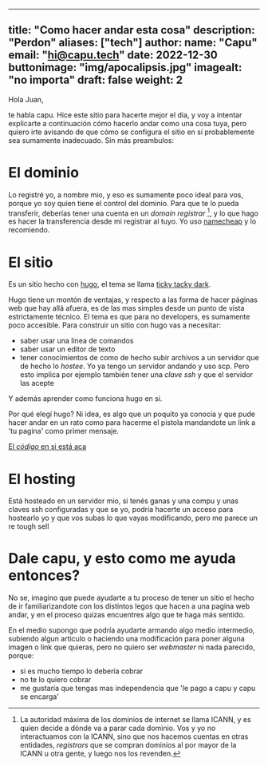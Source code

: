 
---
title: "Como hacer andar esta cosa"
description: "Perdon"
aliases: ["tech"]
author:
    name: "Capu"
    email: "hi@capu.tech"
date: 2022-12-30
buttonimage: "img/apocalipsis.jpg"
imagealt: "no importa"
draft: false
weight: 2
---

Hola Juan,

te habla capu. Hice este sitio para hacerte mejor el dia, y voy a intentar
explicarte a continuación cómo hacerlo andar como una cosa tuya, pero quiero
irte avisando de que cómo se configura el sitio en sí probablemente sea
sumamente inadecuado. Sin más preambulos:

El dominio
==========
Lo registré yo, a nombre mio, y eso es sumamente poco ideal para vos, porque yo
soy quien tiene el control del dominio. Para que te lo pueda transferir,
deberías tener una cuenta en un _domain registrar_ [^1], y lo que hago es hacer
la transferencia desde mi registrar al tuyo. Yo uso
[namecheap](https://namecheap.com) y lo recomiendo.

El sitio
========
Es un sitio hecho con [hugo](https://gohugo.io/), el tema se llama [ticky tacky
dark](https://github.com/kc0bfv/ticky_tacky_dark).

Hugo tiene un montón de ventajas, y respecto a las forma de hacer páginas web
que hay allá afuera, es de las mas simples desde un punto de vista
estrictamente técnico. El tema es que para no developers, es sumamente poco
accesible. Para construir un sitio con hugo vas a necesitar:

- saber usar una linea de comandos
- saber usar un editor de texto
- tener conocimientos de como de hecho subir archivos a un servidor que de
hecho lo _hostee_. Yo ya tengo un servidor andando y uso scp. Pero esto implica
por ejemplo también tener una _clave ssh_ y que el servidor las acepte

Y además aprender como funciona hugo en si.

Por qué elegí hugo? Ni idea, es algo que un poquito ya conocía y que pude hacer
andar en un rato como para hacerme el pistola mandandote un link a 'tu pagina'
como primer mensaje.

[El _código_ en si está aca](https://github.com/juanpcapurro/juansemueve)

El hosting
==========
Está hosteado en un servidor mio, si tenés ganas y una compu y unas claves ssh
configuradas y que se yo, podría hacerte un acceso para hostearlo yo y que vos
subas lo que vayas modificando, pero me parece un re tough sell

Dale capu, y esto como me ayuda entonces?
=========================================
No se, imagino que puede ayudarte a tu proceso de tener un sitio el hecho de ir
familiarizandote con los distintos legos que hacen a una pagina web andar, y en
el proceso quizas encuentres algo que te haga más sentido.

En el medio supongo que podría ayudarte armando algo medio intermedio, subiendo
algun articulo o haciendo una modificación para poner alguna imagen o link que
quieras, pero no quiero ser _webmaster_ ni nada parecido, porque:

- si es mucho tiempo lo debería cobrar
- no te lo quiero cobrar
- me gustaría que tengas mas independencia que 'le pago a capu y capu se encarga'

[^1]: La autoridad máxima de los dominios de internet se llama ICANN, y es
  quien decide a dónde va a parar cada dominio. Vos y yo no interactuamos con
  la ICANN, sino que nos hacemos cuentas en otras entidades, _registrars_ que
  se compran dominios al por mayor de la ICANN u otra gente, y luego nos los
  revenden. 
